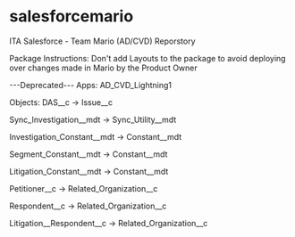 # salesforcemario
ITA Salesforce - Team Mario (AD/CVD) Reporstory

Package Instructions:
Don't add Layouts to the package to avoid deploying over changes made in Mario by the Product Owner



---Deprecated---
Apps:
AD_CVD_Lightning1

Objects:
DAS__c                          ->  Issue__c

Sync_Investigation__mdt         ->  Sync_Utility__mdt

Investigation_Constant__mdt     ->  Constant__mdt

Segment_Constant__mdt           ->  Constant__mdt

Litigation_Constant__mdt        ->  Constant__mdt

Petitioner__c                   ->  Related_Organization__c

Respondent__c                   ->  Related_Organization__c

Litigation__Respondent__c       ->  Related_Organization__c
